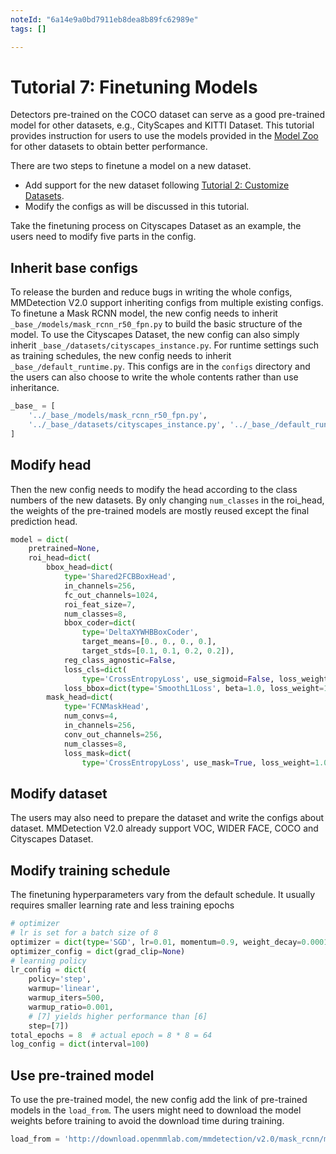 ```yaml
---
noteId: "6a14e9a0bd7911eb8dea8b89fc62989e"
tags: []

---
```


# Tutorial 7: Finetuning Models

Detectors pre-trained on the COCO dataset can serve as a good pre-trained model for other datasets, e.g., CityScapes and KITTI Dataset.
This tutorial provides instruction for users to use the models provided in the [Model Zoo](../model_zoo.md) for other datasets to obtain better performance.

There are two steps to finetune a model on a new dataset.

- Add support for the new dataset following [Tutorial 2: Customize Datasets](customize_dataset.md).
- Modify the configs as will be discussed in this tutorial.

Take the finetuning process on Cityscapes Dataset as an example, the users need to modify five parts in the config.

## Inherit base configs

To release the burden and reduce bugs in writing the whole configs, MMDetection V2.0 support inheriting configs from multiple existing configs. To finetune a Mask RCNN model, the new config needs to inherit
`_base_/models/mask_rcnn_r50_fpn.py` to build the basic structure of the model. To use the Cityscapes Dataset, the new config can also simply inherit `_base_/datasets/cityscapes_instance.py`. For runtime settings such as training schedules, the new config needs to inherit `_base_/default_runtime.py`. This configs are in the `configs` directory and the users can also choose to write the whole contents rather than use inheritance.

```python
_base_ = [
    '../_base_/models/mask_rcnn_r50_fpn.py',
    '../_base_/datasets/cityscapes_instance.py', '../_base_/default_runtime.py'
]
```

## Modify head

Then the new config needs to modify the head according to the class numbers of the new datasets. By only changing `num_classes` in the roi_head, the weights of the pre-trained models are mostly reused except the final prediction head.

```python
model = dict(
    pretrained=None,
    roi_head=dict(
        bbox_head=dict(
            type='Shared2FCBBoxHead',
            in_channels=256,
            fc_out_channels=1024,
            roi_feat_size=7,
            num_classes=8,
            bbox_coder=dict(
                type='DeltaXYWHBBoxCoder',
                target_means=[0., 0., 0., 0.],
                target_stds=[0.1, 0.1, 0.2, 0.2]),
            reg_class_agnostic=False,
            loss_cls=dict(
                type='CrossEntropyLoss', use_sigmoid=False, loss_weight=1.0),
            loss_bbox=dict(type='SmoothL1Loss', beta=1.0, loss_weight=1.0)),
        mask_head=dict(
            type='FCNMaskHead',
            num_convs=4,
            in_channels=256,
            conv_out_channels=256,
            num_classes=8,
            loss_mask=dict(
                type='CrossEntropyLoss', use_mask=True, loss_weight=1.0))))
```

## Modify dataset

The users may also need to prepare the dataset and write the configs about dataset. MMDetection V2.0 already support VOC, WIDER FACE, COCO and Cityscapes Dataset.

## Modify training schedule

The finetuning hyperparameters vary from the default schedule. It usually requires smaller learning rate and less training epochs

```python
# optimizer
# lr is set for a batch size of 8
optimizer = dict(type='SGD', lr=0.01, momentum=0.9, weight_decay=0.0001)
optimizer_config = dict(grad_clip=None)
# learning policy
lr_config = dict(
    policy='step',
    warmup='linear',
    warmup_iters=500,
    warmup_ratio=0.001,
    # [7] yields higher performance than [6]
    step=[7])
total_epochs = 8  # actual epoch = 8 * 8 = 64
log_config = dict(interval=100)
```

## Use pre-trained model

To use the pre-trained model, the new config add the link of pre-trained models in the `load_from`. The users might need to download the model weights before training to avoid the download time during training.

```python
load_from = 'http://download.openmmlab.com/mmdetection/v2.0/mask_rcnn/mask_rcnn_r50_caffe_fpn_mstrain-poly_3x_coco/mask_rcnn_r50_caffe_fpn_mstrain-poly_3x_coco_bbox_mAP-0.408__segm_mAP-0.37_20200504_163245-42aa3d00.pth'  # noqa

```
